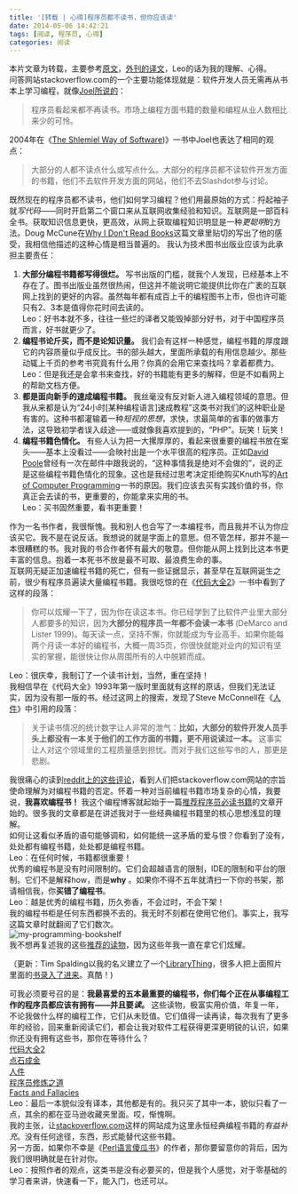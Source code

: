 ```yaml
---
title: '[转载 | 心得]程序员都不读书，但你应该读'
date: 2014-05-06 14:42:21
tags: [阅读, 程序员, 心得]
categories: 阅读
---
```

本片文章为转载，主要参考[原文](http://blog.codinghorror.com/programmers-dont-read-books-but-you-should/)，[外刊的译文](http://www.vaikan.com/programmers-dont-read-books-but-you-should/)，Leo的话为我的理解、心得。  
问答网站stackoverflow.com的一个主要功能体现就是：软件开发人员无需再从书本上学习编程，就像[Joel所说的](http://www.joelonsoftware.com/items/2008/04/16.html)：  
>程序员看起来都不再读书。市场上编程方面书籍的数量和编程从业人数相比来少的可怜。

2004年在《[The Shlemiel Way of Software](http://archive.salon.com/tech/feature/2004/12/09/spolsky/print.html))》一书中Joel也表达了相同的观点：  
>大部分的人都不读点什么或写点什么。大部分的程序员都不读软件开发方面的书籍，他们不去软件开发方面的网站，他们不去Slashdot参与讨论。

既然现在的程序员都不读书，他们如何学习编程？他们用最原始的方式：捋起袖子就*写代码*——同时开启第二个窗口来从互联网收集经验和知识。互联网是一部百科全书。获取知识信息更快，更高效，从网上获取编程知识明显是一种*更聪明*的方法。Doug McCune在[Why I Don't Read Books](http://dougmccune.com/blog/2007/03/23/why-i-dont-read-books/")这篇文章里贴切的写出了他的感受，我相信他描述的这种心情是相当普遍的。  
我认为技术图书出版业应该为此承担主要责任：  
1. **大部分编程书籍都写得很烂。** 写书出版的门槛，就我个人发现，已经基本上不存在了。图书出版业虽然很热闹，但这并不能说明它能提供比你在广袤的互联网上找到的更好的内容。虽然每年都有成百上千的编程图书上市，但也许可能只有2、3本是值得你花时间去读的。  
Leo：好书本就不多，往往一些烂的译者又能毁掉部分好书，对于中国程序员而言，好书就更少了。   
2. **编程书论斤买，而不是论知识量。**  我们会有这样一种感觉，编程书籍的厚度跟它的内容质量似乎成反比。书的部头越大，里面所承载的有用信息越少。那些动辄上千页的参考书究竟有什么用？你真的会用它来查找吗？拿着都费力。  
Leo：但是我还是会拿书来查找，好的书籍能有更多的解释，但是不如看网上的帮助文档方便。  
3. **都是面向新手的速成编程书籍。**  我丝毫没有反对新人进入编程领域的意思。但我从来都是认为“24小时[某种编程语言]速成教程”这类书对我们的这种职业是有害的。这种书都灌输着一种*短视的思想*，求快，求最简单的省事的做事方法，这导致初学者误入歧途——或就像我喜欢提到的，“PHP”。玩笑！玩笑！  
4. **编程书籍色情化。** 有些人认为把一大摞厚厚的，看起来很重要的编程书放在案头——基本上没看过——会映衬出是一个水平很高的程序员。正如[David Poole](http://sarkies.blogspot.com/)曾经有一次在邮件中跟我说的，“这种事情我是绝对不会做的”，说的正是这些编程书籍色情化的现象。这也是我经过思考决定拒绝购买Knuth写的[Art of Computer Programming](http://www-cs-staff.stanford.edu/~knuth/taocp.html)一书的原因。我们应该去买有实践价值的书，你真正会去读的书，更重要的，你能拿来实用的书。  
Leo：买书固然重要，看书更重要！  

作为一名书作者，我很惭愧。我和别人也合写了一本编程书，而且我并不认为你应该买它。我不是在说反话。我想说的就是字面上的意思。但不管怎样，那并不是一本很糟糕的书。我对我的书合作者怀有最大的敬意。但你能从网上找到比这本书更丰富的信息。抱着一本死书不放是最不可取、最浪费生命的事。  
互联网无疑正加速编程书籍的死亡，但有一些证据显示，甚至早在互联网诞生之前，很少有程序员遍读大量编程书籍。我很吃惊的在《[代码大全2](http://www.amazon.com/exec/obidos/ASIN/0735619670/codihorr-20)》一书中看到了这样的段落：  
>你可以炫耀一下了，因为你在读这本书。你已经学到了比软件产业里大部分人都要多的知识，因为**大部分的程序员一年都不会读一本书** (DeMarco and Lister 1999)。每天读一点，坚持不懈，你就能成为专业高手。如果你能每两个月读一本好的编程书，大概一周35页，你很快就能对业内的知识有坚实的掌握，能很快让你从周围所有的人中脱颖而成。  

Leo：很庆幸，我制订了一个读书计划，当然，重在坚持！  
我相信早在《代码大全》1993年第一版时里面就有这样的原话，但我们无法证实，因为没有那一版的书。经过这网上的搜索，发现了Steve McConnell在《<a href="">[人件](http://www.amazon.com/exec/obidos/ASIN/0932633439/codihorr-20)》中引用的段落：  
>关于读书情况的统计数字让人非常的泄气：**比如，大部分的软件开发人员手头上都没有一本关于他们的工作方面的书籍，更不用说读过一本。** 这事实让人对这个领域里的工程质量感到担忧。而对于我们这些写书的人，那更是悲剧。

我很痛心的读到[reddit上的这些评论](http://reddit.com/info/6g2u2/comments/)，看到人们把stackoverflow.com网站的宗旨使命理解为对编程书籍的否定。怀着一种对当前编程书籍市场复杂的心情，我要说，**我喜欢编程书！** 我这个编程博客就起始于一篇[推荐程序员必读书籍](http://www.codinghorror.com/blog/archives/000020.html)的文章开始的。很多我的文章都是在讲述我对于一些经典编程书籍里的核心思想浅显的理解。  
如何让这看似矛盾的语句能够调和，如何能统一这矛盾的爱与恨？你看到了没有，处处都有编程书籍，处处都是编程书籍。  
Leo：在任何时候，书籍都很重要！  
优秀的编程书是没有时间限制的。它们会超越语言的限制，IDE的限制和平台的限制。它们不是解释how，而是**why** 。如果你不得不五年就清扫一下你的书架，那请相信我，你**买错了编程书**。  
Leo：越是优秀的编程书籍，历久弥香，不会过时，不会下架！  
我的编程书柜是任何东西都换不去的。我无时不刻都在使用它他们。事实上，我写这篇文章时就翻阅了它们数次。  
![my-programming-bookshelf](http://ww4.sinaimg.cn/mw690/54cde3bdjw1e4shct5ma6j20iw0fkq6m.jpg "my-programming-bookshelf-small.jpg")  
我不想再复述我的这些[推荐的读物](http://www.codinghorror.com/blog/archives/000020.html)，因为这些年我一直在拿它们炫耀。  

（更新：Tim Spalding以我的名义建立了一个[LibraryThing](http://www.librarything.com/profile/JeffAtwood)，很多人把上面照片里面的[书录入了进来](http://www.librarything.com/catalog/JeffAtwood)。真酷！)  

可我必须要号召的是：**我最喜爱的五本最重要的编程书，你们每个正在从事编程工作的程序员都应该有拥有——并且要*读*。** 这些读物，极富实用价值，年复一年，不论我做什么样的编程工作，它们从未贬值。它们值得一读再读，每次我有了更多年的经验，回来重新阅读它们，都会让我对软件工程获得更深更明锐的认识，如果你还没有拥有这些书，那你在等待什么？  
[代码大全2](http://www.amazon.com/exec/obidos/ASIN/0735619670/codihorr-20)  
[点石成金](http://www.amazon.com/exec/obidos/ASIN/0321344758/codihorr-20)  
[人件](http://www.amazon.com/exec/obidos/ASIN/0932633439/codihorr-20)  
[程序员修炼之道](http://www.amazon.com/exec/obidos/ASIN/020161622X/codihorr-20)  
[Facts and Fallacies](http://www.amazon.com/exec/obidos/ASIN/0321117425/codihorr-20)  
Leo：最后一本貌似没有译本，其他都是有的。我只买了其中一本，貌似只看了一点，其余的都在亚马逊收藏夹里面。哎，惭愧啊。  
我的主张，让[stackoverflow.com](http://www.stackoverflow.com)这样的网站成为这里永恒经典编程书籍的*有益补充*。没有任何途径，东西，形式能替代这些书籍。  
另一方面，如果你不幸是《[Perl语言傻瓜书](http://perl.plover.com/reviews/p54d.html)》的作者，那你要留意你的背后，因为我们很明确就是在针对你。  
Leo：按照作者的观点，这类书是没有必要买的，但是我个人感觉，对于零基础的学习者来讲，快速看一下，能入门，也还可以。